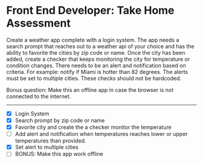 # Front End Developer: Take Home Assessment

Create a weather app complete with a login system.  The app needs a search prompt that reaches out to a weather api of your choice and has the ability to favorite the cities by zip code or name. Once the city has been added, create a checker that keeps monitoring the city for temperature or condition changes.  There needs to be an alert and notification based on criteria.  For example: notify if Miami is hotter than 82 degrees.  The alerts must be set to multiple cities.  These checks should not be hardcoded.

Bonus question: Make this an offline app in case the browser is not connected to the internet.

---

- [x] Login System
- [x] Search prompt by zip code or name
- [x] Favorite city and create the a checker monitor the temperature
- [ ] Add alert and notification when temperatures reaches lower or upper temperatures than provided.
- [x] Set alert to multiple cities
- [ ] BONUS: Make this app work offline
